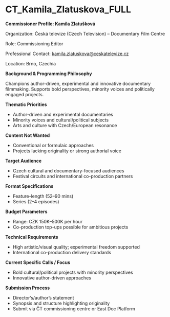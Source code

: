 # CT_Kamila_Zlatuskova_FULL

**Commissioner Profile: Kamila Zlatušková**

Organization: Česká televize (Czech Television) – Documentary Film Centre

Role: Commissioning Editor

Professional Contact: kamila.zlatuskova@ceskatelevize.cz

Location: Brno, Czechia

**Background & Programming Philosophy**

Champions author-driven, experimental and innovative documentary filmmaking. Supports bold perspectives, minority voices and politically engaged projects.

**Thematic Priorities**

- Author-driven and experimental documentaries
- Minority voices and cultural/political subjects
- Arts and culture with Czech/European resonance

**Content Not Wanted**

- Conventional or formulaic approaches
- Projects lacking originality or strong authorial voice

**Target Audience**

- Czech cultural and documentary-focused audiences
- Festival circuits and international co-production partners

**Format Specifications**

- Feature-length (52–90 mins)
- Series (2–4 episodes)

**Budget Parameters**

- Range: CZK 150K–500K per hour
- Co-production top-ups possible for ambitious projects

**Technical Requirements**

- High artistic/visual quality; experimental freedom supported
- International co-production delivery standards

**Current Specific Calls / Focus**

- Bold cultural/political projects with minority perspectives
- Innovative author-driven approaches

**Submission Process**

- Director’s/author’s statement
- Synopsis and structure highlighting originality
- Submit via ČT commissioning centre or East Doc Platform
